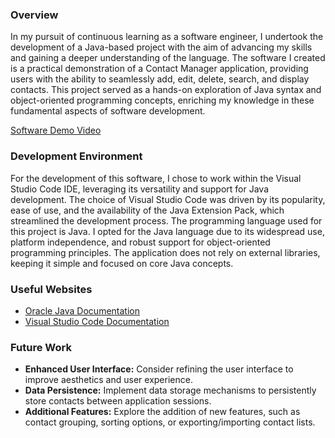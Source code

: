  ### Overview
 In my pursuit of continuous learning as a software engineer, I undertook the development of a Java-based project with the aim of advancing my skills and gaining a deeper understanding of the language. The software I created is a practical demonstration of a Contact Manager application, providing users with the ability to seamlessly add, edit, delete, search, and display contacts. This project served as a hands-on exploration of Java syntax and object-oriented programming concepts, enriching my knowledge in these fundamental aspects of software development.

[Software Demo Video](https://youtu.be/yc60vWMCtXU)

### Development Environment
 For the development of this software, I chose to work within the Visual Studio Code IDE, leveraging its versatility and support for Java development. The choice of Visual Studio Code was driven by its popularity, ease of use, and the availability of the Java Extension Pack, which streamlined the development process.
The programming language used for this project is Java. I opted for the Java language due to its widespread use, platform independence, and robust support for object-oriented programming principles. The application does not rely on external libraries, keeping it simple and focused on core Java concepts.


### Useful Websites
- [Oracle Java Documentation](https://docs.oracle.com/en/java/)
- [Visual Studio Code Documentation](https://code.visualstudio.com/docs)

### Future Work
- **Enhanced User Interface:** Consider refining the user interface to improve aesthetics and user experience.
- **Data Persistence:** Implement data storage mechanisms to persistently store contacts between application sessions.
- **Additional Features:** Explore the addition of new features, such as contact grouping, sorting options, or exporting/importing contact lists.
